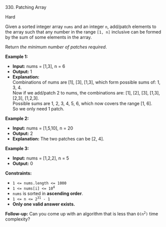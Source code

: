 330\. Patching Array

Hard

Given a sorted integer array `nums` and an integer `n`, add/patch elements to the array such that any number in the range `[1, n]` inclusive can be formed by the sum of some elements in the array.

Return _the minimum number of patches required_.

**Example 1:**

- **Input:** nums = [1,3], n = 6
- **Output:** 1
- **Explanation:**\
  Combinations of nums are [1], [3], [1,3], which form possible sums of: 1, 3, 4.\
  Now if we add/patch 2 to nums, the combinations are: [1], [2], [3], [1,3], [2,3], [1,2,3].\
  Possible sums are 1, 2, 3, 4, 5, 6, which now covers the range [1, 6].\
  So we only need 1 patch.

**Example 2:**

- **Input:** nums = [1,5,10], n = 20
- **Output:** 2
- **Explanation:** The two patches can be [2, 4].

**Example 3:**

- **Input:** nums = [1,2,2], n = 5
- **Output:** 0 

**Constraints:**

- <code>1 <= nums.length <= 1000</code>
- <code>1 <= nums[i] <= 10<sup>4</sup></code>
- `nums` is sorted in **ascending order**.
- <code>1 <= n <= 2<sup>31</sup> - 1</code>
- **Only one valid answer exists.**

**Follow-up:** Can you come up with an algorithm that is less than <code>O(n<sup>2</sup>)</code> time complexity?